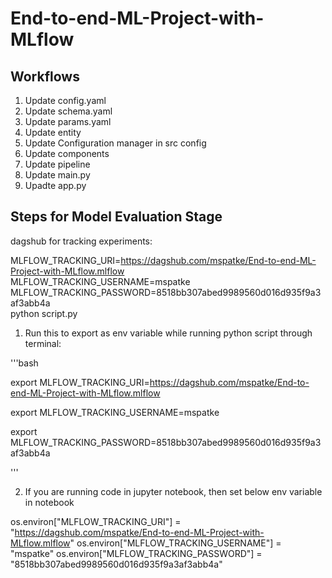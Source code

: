 # End-to-end-ML-Project-with-MLflow

## Workflows


1. Update config.yaml
2. Update schema.yaml
3. Update params.yaml
4. Update entity
5. Update Configuration manager in src config
6. Update components
7. Update pipeline
8. Update main.py
9. Upadte  app.py


## Steps for Model Evaluation Stage
dagshub for tracking experiments:

MLFLOW_TRACKING_URI=https://dagshub.com/mspatke/End-to-end-ML-Project-with-MLflow.mlflow \
MLFLOW_TRACKING_USERNAME=mspatke \
MLFLOW_TRACKING_PASSWORD=8518bb307abed9989560d016d935f9a3af3abb4a \
python script.py


1) Run this to export as env variable while running python script through terminal:

'''bash

export MLFLOW_TRACKING_URI=https://dagshub.com/mspatke/End-to-end-ML-Project-with-MLflow.mlflow

export MLFLOW_TRACKING_USERNAME=mspatke

export MLFLOW_TRACKING_PASSWORD=8518bb307abed9989560d016d935f9a3af3abb4a

'''

2) If you are running code in jupyter notebook, then set below env variable in notebook

os.environ["MLFLOW_TRACKING_URI"] = "https://dagshub.com/mspatke/End-to-end-ML-Project-with-MLflow.mlflow"
os.environ["MLFLOW_TRACKING_USERNAME"] = "mspatke"
os.environ["MLFLOW_TRACKING_PASSWORD"] = "8518bb307abed9989560d016d935f9a3af3abb4a"



